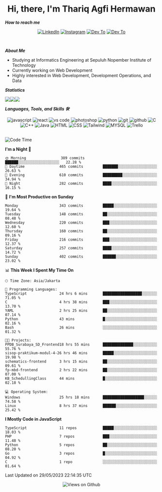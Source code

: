 <div align="center">
  <h1>Hi, there, I'm Thariq Agfi Hermawan</h1>
</div>


***How to reach me***
<p align='center'>
   <a href="https://www.linkedin.com/in/thariqagfihermawan" target="_blank"><img src="https://img.shields.io/badge/LinkedIn-0077B5?style=for-the-badge&logo=linkedin&logoColor=white" alt="LinkedIn"></a>
   <a href="https://www.instagram.com/thoriqagfi" target="_blank"><img src="https://img.shields.io/badge/Instagram-E4405F?style=for-the-badge&logo=instagram&logoColor=white" alt="Instagram"></a>
   <a href="https://medium.com/@thoriq.aghfi60" target="_blank"><img src="https://img.shields.io/badge/Medium-12100E?style=for-the-badge&logo=medium&logoColor=white" alt="Dev To"></a>
   <a href="https://linktr.ee/thoriqagfi" target="_blank"><img src="https://img.shields.io/badge/linktree-1de9b6?style=for-the-badge&logo=linktree&logoColor=white" alt="Dev To"></a>
</p>

<br>

***About Me***
- Studying at Informatics Engineering at Sepuluh Nopember Institute of Technology
- Currently working on Web Development
- Highly interested in Web Development, Development Operations, and Data

***Statistics***

<!-- [![GitHub Streak](http://github-readme-streak-stats.herokuapp.com?user=thoriqagfi&theme=dark)](https://git.io/streak-stats) -->

<div align="center">
  <div style="display: flex;">
    <img src="http://github-readme-streak-stats.herokuapp.com?user=thoriqagfi&theme=chartreuse-dark"/>
    <img src="https://github-readme-stats.vercel.app/api/top-langs/?username=thoriqagfi&layout=compact&&theme=chartreuse-dark&langs_count=8)](https://github.com/thoriqagfi"/>
    <img src="https://github-readme-stats.vercel.app/api?username=thoriqagfi&show_icons=true&theme=chartreuse-dark"/>
  </div>
</div>

<!-- [![Top Langs](https://github-readme-stats.vercel.app/api/top-langs/?username=thoriqagfi&layout=compact&&theme=chartreuse-dark&langs_count=8)](https://github.com/thoriqagfi)
< ![Agfi's GitHub stats](https://github-readme-stats.vercel.app/api?username=thoriqagfi&show_icons=true&theme=chartreuse-dark) -->

***Languages, Tools, and Skills 🛠***

  <div align="center">
    <img src="https://img.shields.io/badge/JavaScript-F7DF1E?style=for-the-badge&logo=javascript&logoColor=black" alt="javascript" />
    <img src="https://img.shields.io/badge/React-61DAFB?style=for-the-badge&logo=react&logoColor=black" alt="react" />
    <img src="https://img.shields.io/badge/vs%20code-007ACC?style=for-the-badge&logo=visual%20studio%20code&logoColor=white" alt="vs code" />
    <img src="https://img.shields.io/badge/adobe%20photoshop-31A8FF?style=for-the-badge&logo=adobe%20photoshop&logoColor=white" alt="photoshop" />
    <img src="https://img.shields.io/badge/python-3776AB?style=for-the-badge&logo=python&logoColor=white" alt="python" />
    <img src="https://img.shields.io/badge/Git-F05032?style=for-the-badge&logo=git&logoColor=white" alt="git" />
    <img src="https://img.shields.io/badge/GitHub-100000?style=for-the-badge&logo=github&logoColor=white" alt="github" />
    <img src="https://img.shields.io/badge/c-%2300599C.svg?style=for-the-badge&logo=c&logoColor=white" alt="C" />
    <img src="https://img.shields.io/badge/c++-%2300599C.svg?style=for-the-badge&logo=c%2B%2B&logoColor=white" alt="C++" />
    <img src="https://img.shields.io/badge/Java-ED8B00?style=for-the-badge&logo=java&logoColor=white" alt="Java"/>
    <img src="https://img.shields.io/badge/HTML5-E34F26?style=for-the-badge&logo=html5&logoColor=white" alt="HTML" />
    <img src="https://img.shields.io/badge/CSS-239120?&style=for-the-badge&logo=css3&logoColor=white" alt ="CSS" />
    <img src="https://img.shields.io/badge/tailwindcss-%2338B2AC.svg?style=for-the-badge&logo=tailwind-css&logoColor=white" alt="Tailwind" />
    <img src="https://img.shields.io/badge/MySQL-00000F?style=for-the-badge&logo=mysql&logoColor=white" alt="MYSQL" />
    <img src="https://img.shields.io/badge/Trello-%23026AA7.svg?style=for-the-badge&logo=Trello&logoColor=white" alt="Trello" />
  </div><br>

<!--START_SECTION:waka-->
![Code Time](http://img.shields.io/badge/Code%20Time-420%20hrs%2039%20mins-blue)

**I'm a Night 🦉** 

```text
🌞 Morning                389 commits         ██████░░░░░░░░░░░░░░░░░░░   22.28 % 
🌆 Daytime                465 commits         ███████░░░░░░░░░░░░░░░░░░   26.63 % 
🌃 Evening                610 commits         █████████░░░░░░░░░░░░░░░░   34.94 % 
🌙 Night                  282 commits         ████░░░░░░░░░░░░░░░░░░░░░   16.15 % 
```
📅 **I'm Most Productive on Sunday** 

```text
Monday                   343 commits         █████░░░░░░░░░░░░░░░░░░░░   19.64 % 
Tuesday                  148 commits         ██░░░░░░░░░░░░░░░░░░░░░░░   08.48 % 
Wednesday                220 commits         ███░░░░░░░░░░░░░░░░░░░░░░   12.60 % 
Thursday                 160 commits         ██░░░░░░░░░░░░░░░░░░░░░░░   09.16 % 
Friday                   216 commits         ███░░░░░░░░░░░░░░░░░░░░░░   12.37 % 
Saturday                 257 commits         ████░░░░░░░░░░░░░░░░░░░░░   14.72 % 
Sunday                   402 commits         ██████░░░░░░░░░░░░░░░░░░░   23.02 % 
```


📊 **This Week I Spent My Time On** 

```text
🕑︎ Time Zone: Asia/Jakarta

💬 Programming Languages: 
TypeScript               24 hrs 6 mins       ██████████████████░░░░░░░   71.05 % 
C                        4 hrs 38 mins       ███░░░░░░░░░░░░░░░░░░░░░░   13.70 % 
YAML                     2 hrs 25 mins       ██░░░░░░░░░░░░░░░░░░░░░░░   07.14 % 
Python                   43 mins             █░░░░░░░░░░░░░░░░░░░░░░░░   02.16 % 
Bash                     26 mins             ░░░░░░░░░░░░░░░░░░░░░░░░░   01.32 % 

🐱‍💻 Projects: 
PPDB_Surabaya_SD_Frontend18 hrs 55 mins      ██████████████░░░░░░░░░░░   55.76 % 
sisop-praktikum-modul-4-26 hrs 46 mins       █████░░░░░░░░░░░░░░░░░░░░   19.98 % 
schematics-frontend      3 hrs 15 mins       ██░░░░░░░░░░░░░░░░░░░░░░░   09.61 % 
fp-mbd-frontend          2 hrs 22 mins       ██░░░░░░░░░░░░░░░░░░░░░░░   07.00 % 
KB_SchedullingClass      44 mins             █░░░░░░░░░░░░░░░░░░░░░░░░   02.18 % 

💻 Operating System: 
Windows                  25 hrs 18 mins      ███████████████████░░░░░░   74.58 % 
Linux                    8 hrs 37 mins       ██████░░░░░░░░░░░░░░░░░░░   25.42 % 
```

**I Mostly Code in JavaScript** 

```text
TypeScript               11 repos            █████░░░░░░░░░░░░░░░░░░░░   18.03 % 
PHP                      7 repos             ███░░░░░░░░░░░░░░░░░░░░░░   11.48 % 
Python                   5 repos             ██░░░░░░░░░░░░░░░░░░░░░░░   08.20 % 
Go                       3 repos             █░░░░░░░░░░░░░░░░░░░░░░░░   04.92 % 
C                        1 repo              ░░░░░░░░░░░░░░░░░░░░░░░░░   01.64 % 
```




 Last Updated on 29/05/2023 22:14:35 UTC
<!--END_SECTION:waka-->

<div align="center">
<img src="https://komarev.com/ghpvc/?username=thoriqagfi&color=blue" alt="Views on Github" />
</div>